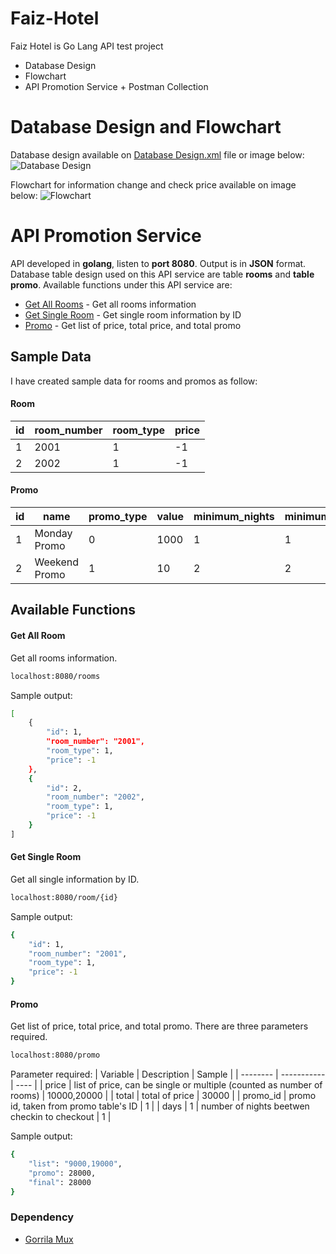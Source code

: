 # Faiz-Hotel

Faiz Hotel is Go Lang API test project

  - Database Design
  - Flowchart
  - API Promotion Service + Postman Collection

# Database Design and Flowchart
Database design available on [Database Design.xml](DatabaseDesign.xml) file or image below:
![Database Design](database.png)

Flowchart for information change and check price available on image below:
![Flowchart](flowchart.jpg)

# API Promotion Service

API developed in **golang**, listen to **port 8080**. Output is in **JSON** format. Database table design used on this API service are table **rooms** and **table promo**. Available functions under this API service are:

* [Get All Rooms](#Get-All-Room) - Get all rooms information
* [Get Single Room](#Get-Single-Room) - Get single room information by ID
* [Promo](#Promo-1) - Get list of price, total price, and total promo
 
## Sample Data

I have created sample data for rooms and promos as follow:
#### Room
| id | room_number | room_type | price |
| -- | ---------- | ---------- | ----- |
| 1 | 2001 | 1 | -1 |
| 2 | 2002 | 1 | -1 |

#### Promo
| id | name | promo_type | value | minimum_nights | minimum_rooms | checkin_day | booking_day | booking_hour |
| -- | ---- | ---------- | ----- | -------------- | ------------- | ----------- | ----------- | ------------ |
| 1 | Monday Promo | 0 | 1000 | 1 | 1 | [1] | [1] | [10] |
| 2 | Weekend Promo | 1 | 10 | 2 | 2 | [0,6] | [0,1,2,3,4,5,6] | [23]
 
## Available Functions

#### Get All Room

Get all rooms information.

```sh
localhost:8080/rooms
```

Sample output:

```sh
[
    {
        "id": 1,
        "room_number": "2001",
        "room_type": 1,
        "price": -1
    },
    {
        "id": 2,
        "room_number": "2002",
        "room_type": 1,
        "price": -1
    }
]
```

#### Get Single Room

Get all single information by ID.

```sh
localhost:8080/room/{id}
```

Sample output:

```sh
{
    "id": 1,
    "room_number": "2001",
    "room_type": 1,
    "price": -1
}
```

#### Promo

Get list of price, total price, and total promo. There are three parameters required.

```sh
localhost:8080/promo
```

Parameter required:
| Variable | Description | Sample |
| -------- | ----------- | ---- |
| price | list of price, can be single or multiple (counted as number of rooms) | 10000,20000 |
| total | total of price | 30000 |
| promo_id | promo id, taken from promo table's ID | 1 |
| days | 1 | number of nights beetwen checkin to checkout | 1 |

Sample output:

```sh
{
    "list": "9000,19000",
    "promo": 28000,
    "final": 28000
}
```

### Dependency

 - [Gorrila Mux](https://github.com/gorilla/mux)
